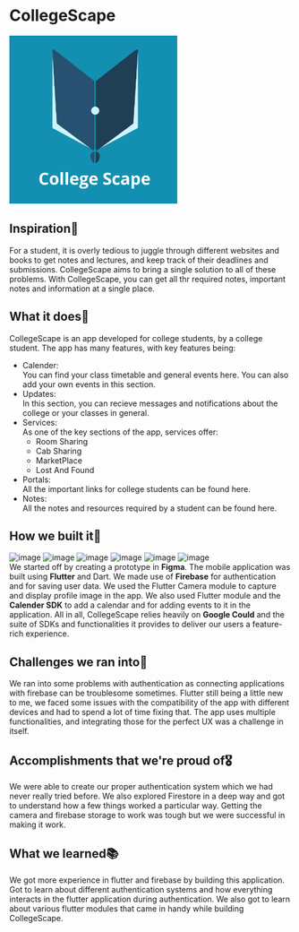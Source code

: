 # CollegeScape

<p align="left">
<img src="https://github.com/skully-coder/CollegeScape/blob/main/assets/college_scape_logo.png" alt="drawing" width="300"/>
</p>


## Inspiration🌠
For a student, it is overly tedious to juggle through different websites and books to get notes and lectures, and keep track of their deadlines and submissions. CollegeScape aims to bring a single solution to all of these problems. With CollegeScape, you can get all thr required notes, important notes and information at a single place.

## What it does🚀
CollegeScape is an app developed for college students, by a college student.
The app has many features, with key features being: 
* Calender:  
  You can find your class timetable and general events here. You can also add your own events in this section.
* Updates:  
  In this section, you can recieve messages and notifications about the college or your classes in general.
* Services:  
  As one of the key sections of the app, services offer:
  * Room Sharing
  * Cab Sharing
  * MarketPlace
  * Lost And Found
* Portals:  
  All the important links for college students can be found here.
* Notes:  
  All the notes and resources required by a student can be found here.

## How we built it🔨
![image](https://img.shields.io/badge/Figma-F24E1E?style=for-the-badge&logo=figma&logoColor=white)    ![image](https://img.shields.io/badge/Dart-0175C2?style=for-the-badge&logo=dart&logoColor=white)  ![image](https://img.shields.io/badge/Flutter-02569B?style=for-the-badge&logo=flutter&logoColor=white)  ![image](https://img.shields.io/badge/Google%20Cloud-4285F4?style=for-the-badge&logo=google-cloud&logoColor=white)  ![image](https://img.shields.io/badge/firebase-%23039BE5.svg?style=for-the-badge&logo=firebase)  ![image](https://img.shields.io/badge/github-%23121011.svg?style=for-the-badge&logo=github&logoColor=white) </br>
We started off by creating a prototype in **Figma**. The mobile application was built using **Flutter** and Dart. We made use of **Firebase** for authentication and for saving user data. We used the Flutter Camera module to capture and display profile image in the app. We also used Flutter module and the **Calender SDK** to add a calendar and for adding events to it in the application. All in all, CollegeScape relies heavily on **Google Could** and the suite of SDKs and functionalities it provides to deliver our users a feature-rich experience.

## Challenges we ran into🔴
We ran into some problems with authentication as connecting applications with firebase can be troublesome sometimes. Flutter still being a little new to me, we faced some issues with the compatibility of the app with different devices and had to spend a lot of time fixing that.
The app uses multiple functionalities, and integrating those for the perfect UX was a challenge in itself.

## Accomplishments that we're proud of🎖
We were able to create our proper authentication system which we had never really tried before. We also explored Firestore in a deep way and got to understand how a few things worked a particular way. Getting the camera and firebase storage to work was tough but we were successful in making it work.

## What we learned📚
We got more experience in flutter and firebase by building this application.  Got to learn about different authentication systems and how everything interacts in the flutter application during authentication. We also got to learn about various flutter modules that came in handy while building CollegeScape.
